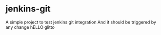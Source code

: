 # jenkins-git
A simple project to test jenkins git integration
And it should be triggered by any change
hELLO glitto

